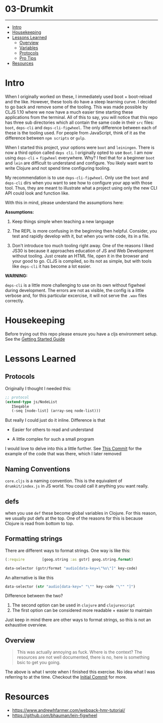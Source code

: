 # 03-Drumkit

---

- [Intro](#intro)
- [Housekeeping](#housekeepings)
- [Lessons Learned](#lessons-learned)
  - [Overview](#Overview)
  - [Variables](#variables)
  - [Protocols](#protocols)
  - [Pro Tips](#pro-tips)
- [Resources](#resources)

# Intro

When I originally worked on these, I immediately used boot + boot-reload and the like. However, these tools do have a steep learning curve. I decided to go back and remove some of the tooling. This was made possible by CLJS 1.10 where we now have a much easier time starting these applications from the terminal. All of this to say, you will notice that this repo has three sub directories which all contain the same code in their `src` files: `boot`, `deps-cli` and `deps-cli-figwheel`. The only difference between each of these is the tooling used. For people from JavaScript, think of it as the difference between `npm scripts` or `gulp`.

When I started this project, your options were `boot` and `leiningen`. There is now a third option called `deps cli`. I originally opted to use `Boot`. I am now using `deps-cli` + `figwheel` everywhere. Why? I feel that for a beginner `boot` and `lein` are difficult to understand and configure. You likely want want to write Clojure and not spend time configuring tooling.

My recommendation is to use `deps-cli-figwheel`. Only use the `boot` and `deps-cli` dirs when you want to see how to configure your app with those tool. Thus, they are meant to illustrate what a project using only the new CLI API could look and function like.

With this in mind, please understand the assumptions here:

**Assumptions:**

1.  Keep things simple when teaching a new language

2.  The REPL is more confusing in the beginning then helpful. Consider, you test and rapidly develop with it, but when you write code, its in a file.

3.  Don't introduce too much tooling right away. One of the reasons I liked JS30 is because it approaches education of JS and Web Development without tooling. Just create an HTML file, open it in the browser and your good to go. CLJS is compiled, so its not as simple, but with tools like `deps-cli` it has become a lot easier.

**WARNING:**

`deps-cli` is a little more challenging to use on its own without figwheel during development. The errors are not as visible, the config is a little verbose and, for this particular excercise, it will not serve the `.wav` files correctly.

# Housekeeping

Before trying out this repo please ensure you have a cljs environment setup. See the [Getting Started Guide](https://github.com/tkjone/clojurescript-30#getting-started)

# Lessons Learned

## Protocols

Originally I thought I needed this:

```clojure
;; protocol
(extend-type js/NodeList
   ISeqable
   (-seq [node-list] (array-seq node-list)))
```

But really I could just do it inline. Difference is that

- Easier for others to read and understand

- A little complex for such a small program

I would love to delve into this a little further. See [This Commit](https://github.com/tkjone/clojurescript-30/commit/148a5744caa180c948598cf9234c4928939f7e9e) for the example of the code that was there, which I later removed

## Naming Conventions

`core.cljs` is a naming convention. This is the equivalent of `drumkit/index.js` in JS world. You could call it anything you want really.

## defs

when you use `def` these become global variables in Clojure. For this reason, we usually put defs at the top. One of the reasons for this is because Clojure is read from bottom to top.

## Formatting strings

There are different ways to format strings. One way is like this:

```clojure
(:require        [goog.string :as gstr] goog.string.format)

data-selector (gstr/format "audio[data-key=\"%s\"]" key-code)
```

An alternative is like this

```clojure
data-selector (str "audio[data-key=" "\"" key-code "\"" "]")
```

Difference between the two?

1.  The second option can be used in `clojure` and `clojurescript`
2.  The first option can be considered more readable + easier to maintain

Just keep in mind there are other ways to format strings, so this is not an exhaustive overview.

## Overview

> This was actually annoying as fuck. Where is the context? The resources are not well documented, there is no, here is something bsic to get you going.

The above is what I wrote when I finished this exercise. No idea what I was referring to at the time. Checkout the [Initial Commit](https://github.com/tkjone/clojurescript-30/commit/34b151e6a2d0fc86fe3f6b34ee0fefaee88c5b94) for more.

# Resources

- https://www.andrewhfarmer.com/webpack-hmr-tutorial/
- https://github.com/bhauman/lein-figwheel

